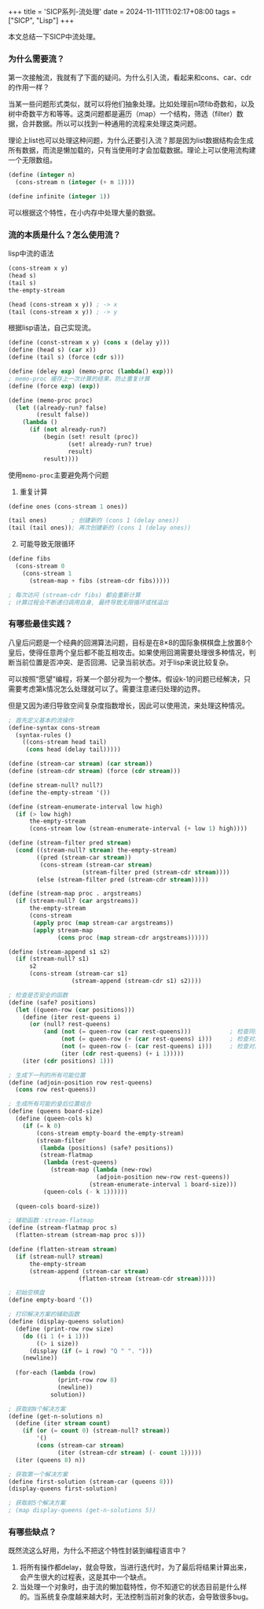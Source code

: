 +++
title = 'SICP系列-流处理'
date = 2024-11-11T11:02:17+08:00
tags = ["SICP", "Lisp"]
+++

本文总结一下SICP中流处理。

### 为什么需要流？

第一次接触流，我就有了下面的疑问。为什么引入流，看起来和cons、car、cdr的作用一样？

当某一些问题形式类似，就可以将他们抽象处理。比如处理前n项fib奇数和，以及树中奇数平方和等等。这类问题都是遍历（map）一个结构，筛选（filter）数据，合并数据。所以可以找到一种通用的流程来处理这类问题。

理论上list也可以处理这种问题，为什么还要引入流？那是因为list数据结构会生成所有数据，而流是懒加载的，只有当使用时才会加载数据。理论上可以使用流构建一个无限数组。
```lisp
(define (integer n)
  (cons-stream n (integer (+ n 1))))

(define infinite (integer 1))
```
可以根据这个特性，在小内存中处理大量的数据。


### 流的本质是什么？怎么使用流？
lisp中流的语法
```lisp
(cons-stream x y)
(head s)
(tail s)
the-empty-stream

(head (cons-stream x y)) ; -> x
(tail (cons-stream x y)) ; -> y
```
根据lisp语法，自己实现流。
```lisp
(define (const-stream x y) (cons x (delay y)))
(define (head s) (car x))
(define (tail s) (force (cdr s)))

(define (deley exp) (memo-proc (lambda() exp)))
; memo-proc 缓存上一次计算的结果，防止重复计算
(define (force exp) (exp))

(define (memo-proc proc)
  (let ((already-run? false)
        (result false))
    (lambda ()
      (if (not already-run?)
          (begin (set! result (proc))
                 (set! already-run? true)
                 result)
          result))))
```

使用`memo-proc`主要避免两个问题
1. 重复计算
```lisp
(define ones (cons-stream 1 ones))

(tail ones)       ; 创建新的 (cons 1 (delay ones))
(tail (tail ones)); 再次创建新的 (cons 1 (delay ones))
```

2. 可能导致无限循环
```lisp
(define fibs
  (cons-stream 0
    (cons-stream 1
      (stream-map + fibs (stream-cdr fibs)))))

; 每次访问 (stream-cdr fibs) 都会重新计算
; 计算过程会不断递归调用自身, 最终导致无限循环或栈溢出
```

### 有哪些最佳实践？
八皇后问题是一个经典的回溯算法问题，目标是在8×8的国际象棋棋盘上放置8个皇后，使得任意两个皇后都不能互相攻击。如果使用回溯需要处理很多种情况，判断当前位置是否冲突、是否回溯、记录当前状态。对于lisp来说比较复杂。

可以按照“愿望”编程，将某一个部分视为一个整体。假设k-1的问题已经解决，只需要考虑第k情况怎么处理就可以了。需要注意递归处理的边界。

但是又因为递归导致空间复杂度指数增长，因此可以使用流，来处理这种情况。
```lisp
; 首先定义基本的流操作
(define-syntax cons-stream
  (syntax-rules ()
    ((cons-stream head tail)
     (cons head (delay tail)))))

(define (stream-car stream) (car stream))
(define (stream-cdr stream) (force (cdr stream)))

(define stream-null? null?)
(define the-empty-stream '())

(define (stream-enumerate-interval low high)
  (if (> low high)
      the-empty-stream
      (cons-stream low (stream-enumerate-interval (+ low 1) high))))

(define (stream-filter pred stream)
  (cond ((stream-null? stream) the-empty-stream)
        ((pred (stream-car stream))
         (cons-stream (stream-car stream)
                     (stream-filter pred (stream-cdr stream))))
        (else (stream-filter pred (stream-cdr stream)))))

(define (stream-map proc . argstreams)
  (if (stream-null? (car argstreams))
      the-empty-stream
      (cons-stream
       (apply proc (map stream-car argstreams))
       (apply stream-map
              (cons proc (map stream-cdr argstreams))))))

(define (stream-append s1 s2)
  (if (stream-null? s1)
      s2
      (cons-stream (stream-car s1)
                  (stream-append (stream-cdr s1) s2))))

; 检查是否安全的函数
(define (safe? positions)
  (let ((queen-row (car positions)))
    (define (iter rest-queens i)
      (or (null? rest-queens)
          (and (not (= queen-row (car rest-queens)))           ; 检查同行
               (not (= queen-row (+ (car rest-queens) i)))     ; 检查对角线
               (not (= queen-row (- (car rest-queens) i)))     ; 检查对角线
               (iter (cdr rest-queens) (+ i 1)))))
    (iter (cdr positions) 1)))

; 生成下一列的所有可能位置
(define (adjoin-position row rest-queens)
  (cons row rest-queens))

; 生成所有可能的皇后位置组合
(define (queens board-size)
  (define (queen-cols k)
    (if (= k 0)
        (cons-stream empty-board the-empty-stream)
        (stream-filter
         (lambda (positions) (safe? positions))
         (stream-flatmap
          (lambda (rest-queens)
            (stream-map (lambda (new-row)
                         (adjoin-position new-row rest-queens))
                       (stream-enumerate-interval 1 board-size)))
          (queen-cols (- k 1))))))
  
  (queen-cols board-size))

; 辅助函数：stream-flatmap
(define (stream-flatmap proc s)
  (flatten-stream (stream-map proc s)))

(define (flatten-stream stream)
  (if (stream-null? stream)
      the-empty-stream
      (stream-append (stream-car stream)
                    (flatten-stream (stream-cdr stream)))))

; 初始空棋盘
(define empty-board '())

; 打印解决方案的辅助函数
(define (display-queens solution)
  (define (print-row row size)
    (do ((i 1 (+ i 1)))
        ((> i size))
      (display (if (= i row) "Q " ". ")))
    (newline))
  
  (for-each (lambda (row)
              (print-row row 8)
              (newline))
            solution))

; 获取前N个解决方案
(define (get-n-solutions n)
  (define (iter stream count)
    (if (or (= count 0) (stream-null? stream))
        '()
        (cons (stream-car stream)
              (iter (stream-cdr stream) (- count 1)))))
  (iter (queens 8) n))

; 获取第一个解决方案
(define first-solution (stream-car (queens 8)))
(display-queens first-solution)

; 获取前5个解决方案
; (map display-queens (get-n-solutions 5))
```

### 有哪些缺点？
既然流这么好用，为什么不把这个特性封装到编程语言中？
1. 将所有操作都delay，就会导致，当进行迭代时，为了最后将结果计算出来，会产生很大的过程表，这是其中一个缺点。
2. 当处理一个对象时，由于流的懒加载特性，你不知道它的状态目前是什么样的。当系统复杂度越来越大时，无法控制当前对象的状态，会导致很多bug。

